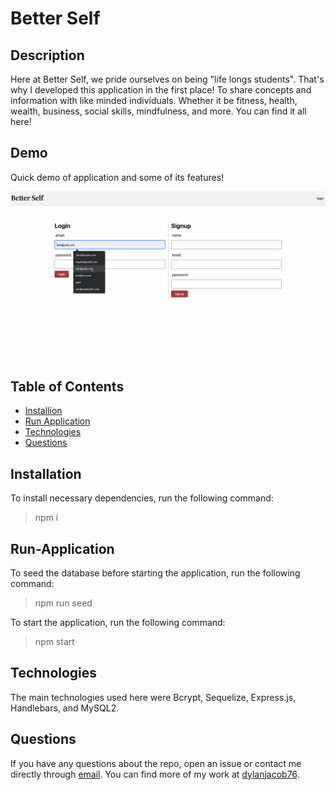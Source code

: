 # Better Self

## Description
Here at Better Self, we pride ourselves on being "life longs students". That's why I developed this application in the first place! To share concepts and information with like minded individuals. Whether it be fitness, health, wealth, business, social skills, mindfulness, and more. You can find it all here!

## Demo

Quick demo of application and some of its features!

<img src="./public/images/better-self-demo.gif" alt="better self demo" width="900">

## Table of Contents
* [Installion](#installation)
* [Run Application](#run-application)
* [Technologies](#technologies)
* [Questions](#questions)


## Installation
To install necessary dependencies, run the following command:
> npm i

## Run-Application
To seed the database before starting the application, run the following command: 
> npm run seed

To start the application, run the following command:
> npm start

## Technologies
The main technologies used here were Bcrypt, Sequelize, Express.js, Handlebars, and MySQL2.


## Questions
If you have any questions about the repo, open an issue or contact me directly through [email](business.dmjacob@gmail.com). You can find more of my work at [dylanjacob76](https://github.com/dylanjacob76).